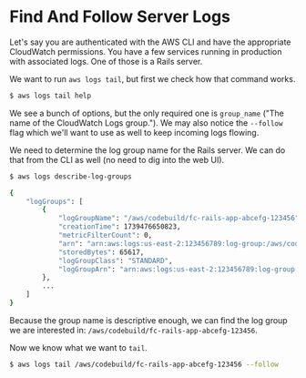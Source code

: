 # Find And Follow Server Logs

Let's say you are authenticated with the AWS CLI and have the appropriate
CloudWatch permissions. You have a few services running in production with
associated logs. One of those is a Rails server.

We want to run `aws logs tail`, but first we check how that command works.

```bash
$ aws logs tail help
```

We see a bunch of options, but the only required one is `group_name` ("The name
of the CloudWatch Logs group."). We may also notice the `--follow` flag which
we'll want to use as well to keep incoming logs flowing.

We need to determine the log group name for the Rails server. We can do that
from the CLI as well (no need to dig into the web UI).

```bash
$ aws logs describe-log-groups

{
    "logGroups": [
        {
            "logGroupName": "/aws/codebuild/fc-rails-app-abcefg-123456",
            "creationTime": 1739476650823,
            "metricFilterCount": 0,
            "arn": "arn:aws:logs:us-east-2:123456789:log-group:/aws/codebuild/fc-rails-app-abcefg-123456:*",
            "storedBytes": 65617,
            "logGroupClass": "STANDARD",
            "logGroupArn": "arn:aws:logs:us-east-2:123456789:log-group:/aws/codebuild/fc-rails-app-abcefg-123456"
        },
        ...
    ]
}
```

Because the group name is descriptive enough, we can find the log group we are
interested in: `/aws/codebuild/fc-rails-app-abcefg-123456`.

Now we know what we want to `tail`.

```bash
$ aws logs tail /aws/codebuild/fc-rails-app-abcefg-123456 --follow
```
